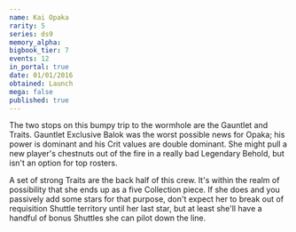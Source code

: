 ```yaml
---
name: Kai Opaka
rarity: 5
series: ds9
memory_alpha:
bigbook_tier: 7
events: 12
in_portal: true
date: 01/01/2016
obtained: Launch
mega: false
published: true
---
```


The two stops on this bumpy trip to the wormhole are the Gauntlet and Traits. Gauntlet Exclusive Balok was the worst possible news for Opaka; his power is dominant and his Crit values are double dominant. She might pull a new player's chestnuts out of the fire in a really bad Legendary Behold, but isn't an option for top rosters.

A set of strong Traits are the back half of this crew. It's within the realm of possibility that she ends up as a five Collection piece. If she does and you passively add some stars for that purpose, don't expect her to break out of requisition Shuttle territory until her last star, but at least she'll have a handful of bonus Shuttles she can pilot down the line.

